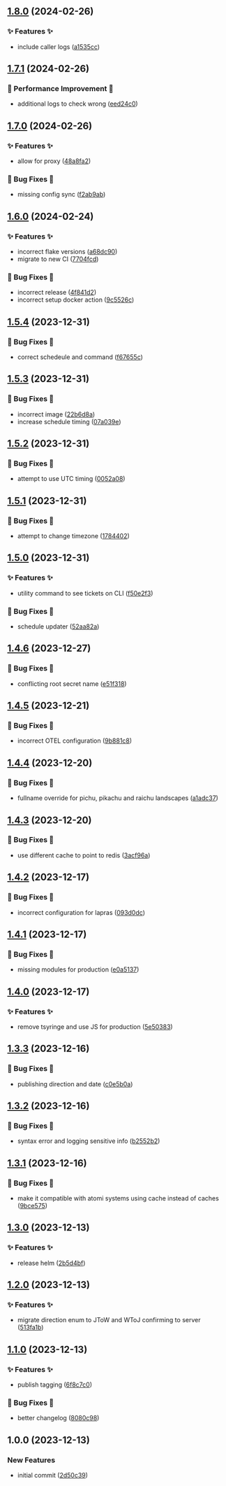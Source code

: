 ## [1.8.0](https://github.com/AtomiCloud/nitroso.helium/compare/v1.7.1...v1.8.0) (2024-02-26)


### ✨ Features ✨

* include caller logs ([a1535cc](https://github.com/AtomiCloud/nitroso.helium/commit/a1535cc738a96c39061335efbdc84aa8b9fdff93))

## [1.7.1](https://github.com/AtomiCloud/nitroso.helium/compare/v1.7.0...v1.7.1) (2024-02-26)


### 🚀 Performance Improvement 🚀

* additional logs to check wrong ([eed24c0](https://github.com/AtomiCloud/nitroso.helium/commit/eed24c00b8d7917ea0d9584bc3e3ffcaef3cd272))

## [1.7.0](https://github.com/AtomiCloud/nitroso.helium/compare/v1.6.0...v1.7.0) (2024-02-26)


### ✨ Features ✨

* allow for proxy ([48a8fa2](https://github.com/AtomiCloud/nitroso.helium/commit/48a8fa25f64635838f359c295cf01326db7fd65d))


### 🐛 Bug Fixes 🐛

* missing config sync ([f2ab9ab](https://github.com/AtomiCloud/nitroso.helium/commit/f2ab9abd92cc90a258a9b684b94734d489468155))

## [1.6.0](https://github.com/AtomiCloud/nitroso.helium/compare/v1.5.4...v1.6.0) (2024-02-24)


### ✨ Features ✨

* incorrect flake versions ([a68dc90](https://github.com/AtomiCloud/nitroso.helium/commit/a68dc901de433e6ad0d737f802cbf4399ef57216))
* migrate to new CI ([7704fcd](https://github.com/AtomiCloud/nitroso.helium/commit/7704fcd505c2c1af6ab7f6963087183b377966cd))


### 🐛 Bug Fixes 🐛

* incorrect release ([4f841d2](https://github.com/AtomiCloud/nitroso.helium/commit/4f841d2b4a623bd0bfe9bceb6e5c26056f97f821))
* incorrect setup docker action ([9c5526c](https://github.com/AtomiCloud/nitroso.helium/commit/9c5526c068b49d7f3e7f895958e5208ee6260150))

## [1.5.4](https://github.com/AtomiCloud/nitroso.helium/compare/v1.5.3...v1.5.4) (2023-12-31)


### 🐛 Bug Fixes 🐛

* correct schedeule and command ([f67655c](https://github.com/AtomiCloud/nitroso.helium/commit/f67655c622a6fd7baef215a9108d18a5d60e2e18))

## [1.5.3](https://github.com/AtomiCloud/nitroso.helium/compare/v1.5.2...v1.5.3) (2023-12-31)


### 🐛 Bug Fixes 🐛

* incorrect image ([22b6d8a](https://github.com/AtomiCloud/nitroso.helium/commit/22b6d8a2c791a8ac0fe88e884613c784009c7d90))
* increase schedule timing ([07a039e](https://github.com/AtomiCloud/nitroso.helium/commit/07a039ee9e3cbb02cdeec66e7484e531f13bb21c))

## [1.5.2](https://github.com/AtomiCloud/nitroso.helium/compare/v1.5.1...v1.5.2) (2023-12-31)


### 🐛 Bug Fixes 🐛

* attempt to use UTC timing ([0052a08](https://github.com/AtomiCloud/nitroso.helium/commit/0052a0890373efde4d2939f9697b6d5d9476b6da))

## [1.5.1](https://github.com/AtomiCloud/nitroso.helium/compare/v1.5.0...v1.5.1) (2023-12-31)


### 🐛 Bug Fixes 🐛

* attempt to change timezone ([1784402](https://github.com/AtomiCloud/nitroso.helium/commit/17844020552005a6a4d52492dac86ba9752b4b44))

## [1.5.0](https://github.com/AtomiCloud/nitroso.helium/compare/v1.4.6...v1.5.0) (2023-12-31)


### ✨ Features ✨

* utility command to see tickets on CLI ([f50e2f3](https://github.com/AtomiCloud/nitroso.helium/commit/f50e2f3f2555da5277bd8e5527429cddcda90e30))


### 🐛 Bug Fixes 🐛

* schedule updater ([52aa82a](https://github.com/AtomiCloud/nitroso.helium/commit/52aa82ae52a24d9247f99446958d7ae4e568259d))

## [1.4.6](https://github.com/AtomiCloud/nitroso.helium/compare/v1.4.5...v1.4.6) (2023-12-27)


### 🐛 Bug Fixes 🐛

* conflicting root secret name ([e51f318](https://github.com/AtomiCloud/nitroso.helium/commit/e51f318fa25be58a1a819b51afd9b27d8c2cec8e))

## [1.4.5](https://github.com/AtomiCloud/nitroso.helium/compare/v1.4.4...v1.4.5) (2023-12-21)


### 🐛 Bug Fixes 🐛

* incorrect OTEL configuration ([9b881c8](https://github.com/AtomiCloud/nitroso.helium/commit/9b881c8e55875454637330bed6a0c1aa9fac0b69))

## [1.4.4](https://github.com/AtomiCloud/nitroso.helium/compare/v1.4.3...v1.4.4) (2023-12-20)


### 🐛 Bug Fixes 🐛

* fullname override for pichu, pikachu and raichu landscapes ([a1adc37](https://github.com/AtomiCloud/nitroso.helium/commit/a1adc3777bb0bd971b4f6a55874db32fb4ed2a71))

## [1.4.3](https://github.com/AtomiCloud/nitroso.helium/compare/v1.4.2...v1.4.3) (2023-12-20)


### 🐛 Bug Fixes 🐛

* use different cache to point to redis ([3acf96a](https://github.com/AtomiCloud/nitroso.helium/commit/3acf96a28fd0d7016f4992a7ecbe20f009d4565d))

## [1.4.2](https://github.com/AtomiCloud/nitroso.helium/compare/v1.4.1...v1.4.2) (2023-12-17)


### 🐛 Bug Fixes 🐛

* incorrect configuration for lapras ([093d0dc](https://github.com/AtomiCloud/nitroso.helium/commit/093d0dccc121896d6e47405e15a9344b6246cc0b))

## [1.4.1](https://github.com/AtomiCloud/nitroso.helium/compare/v1.4.0...v1.4.1) (2023-12-17)


### 🐛 Bug Fixes 🐛

* missing modules for production ([e0a5137](https://github.com/AtomiCloud/nitroso.helium/commit/e0a5137a3c862fedd5e943396e41d6d140239ea4))

## [1.4.0](https://github.com/AtomiCloud/nitroso.helium/compare/v1.3.3...v1.4.0) (2023-12-17)


### ✨ Features ✨

* remove tsyringe and use JS for production ([5e50383](https://github.com/AtomiCloud/nitroso.helium/commit/5e5038320e0cd00a0ed25f6696f78cf7be6c0b63))

## [1.3.3](https://github.com/AtomiCloud/nitroso.helium/compare/v1.3.2...v1.3.3) (2023-12-16)


### 🐛 Bug Fixes 🐛

* publishing direction and date ([c0e5b0a](https://github.com/AtomiCloud/nitroso.helium/commit/c0e5b0a29d3e53442b082a66777fc55ac3906fff))

## [1.3.2](https://github.com/AtomiCloud/nitroso.helium/compare/v1.3.1...v1.3.2) (2023-12-16)


### 🐛 Bug Fixes 🐛

* syntax error and logging sensitive info ([b2552b2](https://github.com/AtomiCloud/nitroso.helium/commit/b2552b240b9cf8d135e7534bf56831214fdddc46))

## [1.3.1](https://github.com/AtomiCloud/nitroso.helium/compare/v1.3.0...v1.3.1) (2023-12-16)


### 🐛 Bug Fixes 🐛

* make it compatible with atomi systems using cache instead of caches ([9bce575](https://github.com/AtomiCloud/nitroso.helium/commit/9bce57596486378d4bfa85724c71eccd1bd372b5))

## [1.3.0](https://github.com/AtomiCloud/nitroso.helium/compare/v1.2.0...v1.3.0) (2023-12-13)


### ✨ Features ✨

* release helm ([2b5d4bf](https://github.com/AtomiCloud/nitroso.helium/commit/2b5d4bf8d8d8412bb60bd8f37f518304d0495b10))

## [1.2.0](https://github.com/AtomiCloud/nitroso.helium/compare/v1.1.0...v1.2.0) (2023-12-13)


### ✨ Features ✨

* migrate direction enum to JToW and WToJ confirming to server ([513fa1b](https://github.com/AtomiCloud/nitroso.helium/commit/513fa1be7db94efd3a6d637e678809c108f931eb))

## [1.1.0](https://github.com/AtomiCloud/nitroso.helium/compare/v1.0.0...v1.1.0) (2023-12-13)


### ✨ Features ✨

* publish tagging ([6f8c7c0](https://github.com/AtomiCloud/nitroso.helium/commit/6f8c7c04c699968774995fa91c84c6468b88b60f))


### 🐛 Bug Fixes 🐛

* better changelog ([8080c98](https://github.com/AtomiCloud/nitroso.helium/commit/8080c9827724e8d9c62973e091c782bc6048ff9b))

## 1.0.0 (2023-12-13)


### New Features

* initial commit ([2d50c39](https://github.com/AtomiCloud/nitroso.helium/commit/2d50c39c382e51153efd0ef8367a7eb169c110c1))
